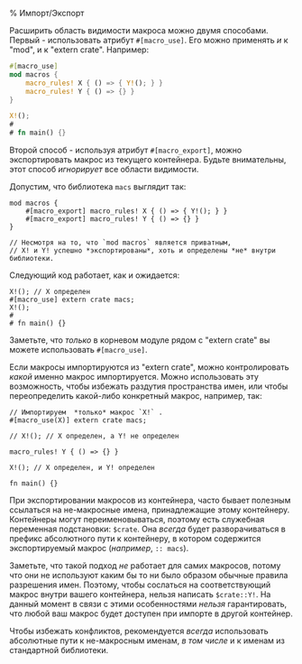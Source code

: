 % Импорт/Экспорт

Расширить область видимости макроса можно двумя способами. Первый - использовать
атрибут `#[macro_use]`. Его можно применять *и* к "mod", и к "extern crate".
Например:

```rust
#[macro_use]
mod macros {
    macro_rules! X { () => { Y!(); } }
    macro_rules! Y { () => {} }
}

X!();
#
# fn main() {}
```

Второй способ - используя атрибут `#[macro_export]`, можно экспортировать макрос
из текущего контейнера. Будьте внимательны, этот способ *игнорирует* все области
видимости.

Допустим, что библиотека `macs` выглядит так:

```ignore
mod macros {
    #[macro_export] macro_rules! X { () => { Y!(); } }
    #[macro_export] macro_rules! Y { () => {} }
}

// Несмотря на то, что `mod macros` является приватным,
// X! и Y! успешно *экспортированы*, хоть и определены *не* внутри библиотеки.
```

Следующий код работает, как и ожидается:

```ignore
X!(); // X определен
#[macro_use] extern crate macs;
X!();
# 
# fn main() {}
```

Заметьте, что *только* в корневом модуле рядом с "extern crate" вы можете
использовать `#[macro_use]`.

Если макросы импортируются из "extern crate", можно контролировать *какой*
именно макрос импортируется. Можно использовать эту возможность, чтобы избежать
раздутия пространства имен, или чтобы переопределить какой-либо конкретный
макрос, например, так:

```ignore
// Импортируем  *только* макрос `X!` .
#[macro_use(X)] extern crate macs;

// X!(); // X определен, а Y! не определен

macro_rules! Y { () => {} }

X!(); // X определен, и Y! определен

fn main() {}
```

При экспортировании макросов из контейнера, часто бывает полезным ссылаться на
не-макросные имена, принадлежащие этому контейнеру. Контейнеры могут
переименовываться, поэтому есть служебная переменная подстановки: `$crate`. Она
*всегда* будет разворачиваться в префикс абсолютного пути к контейнеру, в
котором содержится экспортируемый макрос (*например*, `:: macs`).

Заметьте, что такой подход *не* работает для самих макросов, потому что они не
используют каким бы то ни было образом обычные правила разрешения имен. Поэтому,
чтобы сослаться на соответствующий макрос внутри вашего контейнера, нельзя
написать `$crate::Y!`. На данный момент в связи с этими особенностями *нельзя*
гарантировать, что любой ваш макрос будет доступен при импорте в другой
контейнер.

Чтобы избежать конфликтов, рекомендуется *всегда* использовать абсолютные пути к
не-макросным именам, *в том числе* и к именам из стандартной библиотеки.
